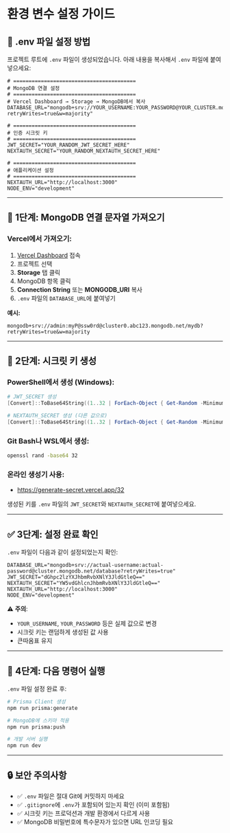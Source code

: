 # 환경 변수 설정 가이드

## 📝 .env 파일 설정 방법

프로젝트 루트에 `.env` 파일이 생성되었습니다. 아래 내용을 복사해서 `.env` 파일에 붙여넣으세요:

```env
# ========================================
# MongoDB 연결 설정
# ========================================
# Vercel Dashboard → Storage → MongoDB에서 복사
DATABASE_URL="mongodb+srv://YOUR_USERNAME:YOUR_PASSWORD@YOUR_CLUSTER.mongodb.net/YOUR_DATABASE?retryWrites=true&w=majority"

# ========================================
# 인증 시크릿 키
# ========================================
JWT_SECRET="YOUR_RANDOM_JWT_SECRET_HERE"
NEXTAUTH_SECRET="YOUR_RANDOM_NEXTAUTH_SECRET_HERE"

# ========================================
# 애플리케이션 설정
# ========================================
NEXTAUTH_URL="http://localhost:3000"
NODE_ENV="development"
```

---

## 🔑 1단계: MongoDB 연결 문자열 가져오기

### Vercel에서 가져오기:

1. [Vercel Dashboard](https://vercel.com) 접속
2. 프로젝트 선택
3. **Storage** 탭 클릭
4. MongoDB 항목 클릭
5. **Connection String** 또는 **MONGODB_URI** 복사
6. `.env` 파일의 `DATABASE_URL`에 붙여넣기

**예시:**

```
mongodb+srv://admin:myP@ssw0rd@cluster0.abc123.mongodb.net/mydb?retryWrites=true&w=majority
```

---

## 🔐 2단계: 시크릿 키 생성

### PowerShell에서 생성 (Windows):

```powershell
# JWT_SECRET 생성
[Convert]::ToBase64String((1..32 | ForEach-Object { Get-Random -Minimum 0 -Maximum 256 }))

# NEXTAUTH_SECRET 생성 (다른 값으로)
[Convert]::ToBase64String((1..32 | ForEach-Object { Get-Random -Minimum 0 -Maximum 256 }))
```

### Git Bash나 WSL에서 생성:

```bash
openssl rand -base64 32
```

### 온라인 생성기 사용:

-   https://generate-secret.vercel.app/32

생성된 키를 `.env` 파일의 `JWT_SECRET`와 `NEXTAUTH_SECRET`에 붙여넣으세요.

---

## ✅ 3단계: 설정 완료 확인

`.env` 파일이 다음과 같이 설정되었는지 확인:

```env
DATABASE_URL="mongodb+srv://actual-username:actual-password@cluster.mongodb.net/database?retryWrites=true"
JWT_SECRET="dGhpc2lzYXJhbmRvbXNlY3JldGtleQ=="
NEXTAUTH_SECRET="YW5vdGhlcnJhbmRvbXNlY3JldGtleQ=="
NEXTAUTH_URL="http://localhost:3000"
NODE_ENV="development"
```

⚠️ **주의**:

-   `YOUR_USERNAME`, `YOUR_PASSWORD` 등은 실제 값으로 변경
-   시크릿 키는 랜덤하게 생성된 값 사용
-   큰따옴표 유지

---

## 🚀 4단계: 다음 명령어 실행

`.env` 파일 설정 완료 후:

```bash
# Prisma Client 생성
npm run prisma:generate

# MongoDB에 스키마 적용
npm run prisma:push

# 개발 서버 실행
npm run dev
```

---

## 🔒 보안 주의사항

-   ✅ `.env` 파일은 절대 Git에 커밋하지 마세요
-   ✅ `.gitignore`에 `.env`가 포함되어 있는지 확인 (이미 포함됨)
-   ✅ 시크릿 키는 프로덕션과 개발 환경에서 다르게 사용
-   ✅ MongoDB 비밀번호에 특수문자가 있으면 URL 인코딩 필요
